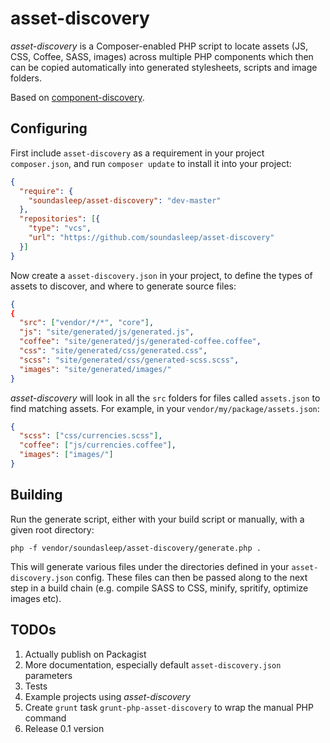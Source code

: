 asset-discovery
===================

_asset-discovery_ is a Composer-enabled PHP script to locate assets
(JS, CSS, Coffee, SASS, images) across multiple PHP components which then
can be copied automatically into generated stylesheets, scripts and
image folders.

Based on [component-discovery](https://github.com/soundasleep/asset-discovery).

## Configuring

First include `asset-discovery` as a requirement in your project `composer.json`,
and run `composer update` to install it into your project:

```json
{
  "require": {
    "soundasleep/asset-discovery": "dev-master"
  },
  "repositories": [{
    "type": "vcs",
    "url": "https://github.com/soundasleep/asset-discovery"
  }]
}
```

Now create a `asset-discovery.json` in your project, to define the types of assets to discover,
and where to generate source files:

```json
{
{
  "src": ["vendor/*/*", "core"],
  "js": "site/generated/js/generated.js",
  "coffee": "site/generated/js/generated-coffee.coffee",
  "css": "site/generated/css/generated.css",
  "scss": "site/generated/css/generated-scss.scss",
  "images": "site/generated/images/"
}
```

_asset-discovery_ will look in all the `src` folders for files called `assets.json`
to find matching assets. For example, in your
`vendor/my/package/assets.json`:

```json
{
  "scss": ["css/currencies.scss"],
  "coffee": ["js/currencies.coffee"],
  "images": ["images/"]
}
```

## Building

Run the generate script, either with your build script or manually, with
a given root directory:

```
php -f vendor/soundasleep/asset-discovery/generate.php .
```

This will generate various files under the directories defined in your `asset-discovery.json` config.
These files can then be passed along to the next step in a build chain (e.g. compile SASS to CSS,
minify, spritify, optimize images etc).

## TODOs

1. Actually publish on Packagist
2. More documentation, especially default `asset-discovery.json` parameters
3. Tests
4. Example projects using _asset-discovery_
5. Create `grunt` task `grunt-php-asset-discovery` to wrap the manual PHP command
6. Release 0.1 version
